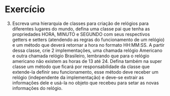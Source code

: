 # Exercício

3. Escreva uma hierarquia de classes para criação de relógios para diferentes lugares do mundo, defina uma classe pai que tenha as propriedades HORA, MINUTO e SEGUNDO com seus respectivos getters e setters (atendendo as regras do funcionamento de um relógio) e um método que deverá retornar a hora no formato HH:MM:SS. A partir dessa classe, crie 2 implementações, uma chamada relógio Americano e outra chamada relógio Brasileiro, lembrando que para o relógio americano não existem as horas de 13 até 24. Defina também na super classe um método que ficará por responsabilidade da classe que extende-la definir seu funcionamento, esse método deve receber um relógio (independente da implementação) e deve-se extrair as informações dele e usá-la no objeto que recebeu para setar as novas informações do relógio.